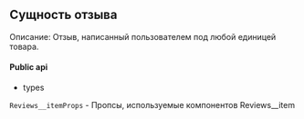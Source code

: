 ## Сущность отзыва

Описание:
Отзыв, написанный пользователем под любой единицей товара.

#### Public api

- types

`Reviews__itemProps` - Пропсы, используемые компонентов Reviews\_\_item
